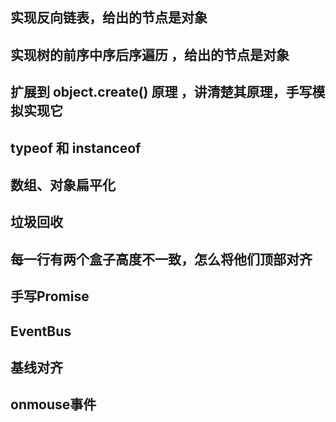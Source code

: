 ## 实现反向链表，给出的节点是对象



## 实现树的前序中序后序遍历 ，给出的节点是对象



## 扩展到 object.create() 原理 ，讲清楚其原理，手写模拟实现它 



## typeof 和 instanceof



## 数组、对象扁平化



## 垃圾回收



## 每一行有两个盒子高度不一致，怎么将他们顶部对齐



## 手写Promise



## EventBus



## 基线对齐



## onmouse事件
